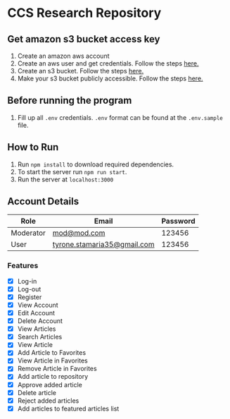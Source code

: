 # CCS Research Repository

## Get amazon s3 bucket access key

1. Create an amazon aws account
2. Create an aws user and get credentials. Follow the steps [here.](https://app.tango.us/app/workflow/Creating-an-s3-user-and-getting-access-key-and-secret-key-f18104b8813a4319b46aac12693b707f)
3. Create an s3 bucket. Follow the steps [here.](https://app.tango.us/app/workflow/Creating-an-S3-bucket-0ece5bee1e6f4ebe87cc40ec6a67a81a)
4. Make your s3 bucket publicly accessible. Follow the steps [here.](https://app.tango.us/app/workflow/Make-your-bucket-publicly-accessible-4c4e4ea4bf7146adb5532f9024515faf)

## Before running the program

1. Fill up all `.env` credentials. `.env` format can be found at the `.env.sample` file.

## How to Run

1. Run `npm install` to download required dependencies.
2. To start the server run `npm run start`.
3. Run the server at `localhost:3000`

## Account Details

| Role      | Email                       | Password |
| --------- | --------------------------- | -------- |
| Moderator | mod@mod.com                 | 123456   |
| User      | tyrone.stamaria35@gmail.com | 123456   |

### Features

- [x] Log-in
- [x] Log-out
- [x] Register
- [x] View Account
- [x] Edit Account
- [x] Delete Account
- [x] View Articles
- [x] Search Articles
- [x] View Article
- [x] Add Article to Favorites
- [x] View Article in Favorites
- [x] Remove Article in Favorites
- [x] Add article to repository
- [x] Approve added article
- [x] Delete article
- [x] Reject added articles
- [x] Add articles to featured articles list
